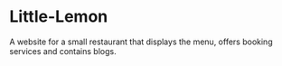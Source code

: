 # Little-Lemon
A website for a small restaurant that displays the menu, offers booking services and contains blogs.  
